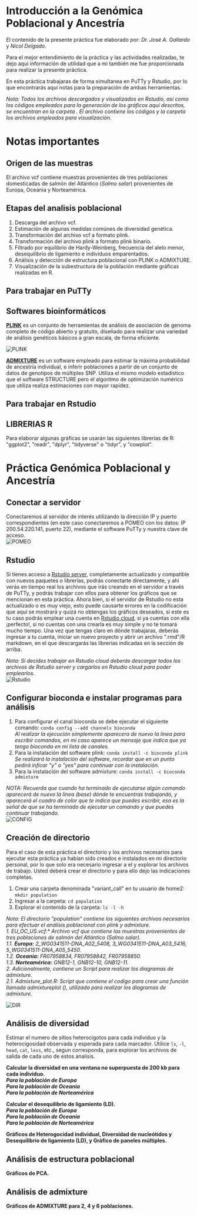 # **Introducción a la Genómica Poblacional y Ancestría**  
El contenido de la presente práctica fue elaborado por: _Dr. José A. Gallardo_ y _Nicol Delgado_.  

Para el mejor entendimiento de la práctica y las actividades realizadas, te dejo aquí información de utilidad que a mi también me fue proporcionada para realizar la presente práctica.  

En esta práctica trabajaras de forma simultanea en PuTTy y Rstudio, por lo que encontrarás aquí notas para la preparación de ambas herramientas.  

_Nota: Todos los archivos descargados y visualizados en Rstudio, así como los códigos empleados para la generación de los gráficos aquí descritos, se encuentran en la carpeta [](). El archivo []() contiene los códigos y la carpeta []() los archivos empleados para visualización._  

# **Notas importantes**  
## **Origen de las muestras**  
El archivo vcf contiene muestras provenientes de tres poblaciones domesticadas de salmón del Atlántico (_Salmo salar_) provenientes de Europa, Oceania y Norteamérica.

## **Etapas del analisis poblacional**  
1. Descarga del archivo vcf.  
2. Estimación de algunas medidas comúnes de diversidad genética.  
3. Transformación del archivo vcf a formato plink.  
4. Transformación del archivo plink a formato plink binario.  
5. Filtrado por equilibrio de Hardy-Weinberg, frecuencia del alelo menor, desequilibrio de ligamiento e individuos emparentados.  
6. Análisis y detección de estructura poblacional con PLINK o ADMIXTURE.  
7. Visualización de la subestructura de la población mediante gráficas realizadas en R.  

## **Para trabajar en PuTTy**  
## **Softwares bioinformáticos**  
[**PLINK**](https://www.cog-genomics.org/plink2) es un conjunto de herramientas de análisis de asociación de genoma completo de código abierto y gratuito, diseñado para realizar una variedad de análisis genéticos básicos a gran escala, de forma eficiente.  

![PLINK](https://user-images.githubusercontent.com/80992964/124394740-5dc8ad00-dcc6-11eb-9a22-62ef0678aabf.png)  

[**ADMIXTURE**](https://bioinformaticshome.com/tools/descriptions/ADMIXTURE.html) es un software empleado para estimar la máxima probabilidad de ancestría individual, e inferir poblaciones a partir de un conjunto de datos de genotipos de múltiples SNP. Utiliza el mismo modelo estadístico que el software STRUCTURE pero el algoritmo de optimización numérico que utiliza realiza estimaciones con mayor rapidez.


## **Para trabajar en Rstudio**  
## **LIBRERIAS R**  
Para elaborar algunas gráficas se usarán las siguientes librerías de R: "ggplot2", "readr", "dplyr", "tidyverse" o "tidyr", y "cowplot".  


# **Práctica Genómica Poblacional y Ancestría**   
## **Conectar a servidor**  
Conectaremos al servidor de interés utilizando la dirección IP y puerto correspondientes (en este caso conectaremos a POMEO con los datos: IP 200.54.220.141, puerto 22), mediante el software PuTTy y nuestra clave de acceso.  
![POMEO](https://user-images.githubusercontent.com/80992964/124395563-6f13b880-dcca-11eb-9f2a-71406dee4ccd.png)  

## **Rstudio**  
Si tienes acceso a [Rstudio server](https://www.rstudio.com/products/rstudio/), completamente actualizado y compatible con nuevos paquetes o librerías, podrás conectarte directamente, y ahí verás en tiempo real los archivos que irás creando en el servidor a través de PuTTy, y podrás trabajar con ellos para obtener los gráficos que se mencionan en esta práctica. Ahora bien, si el servidor de Rstudio no esta actualizado o es muy viejo, esto puede causarte errores en la codificación que aquí se mostrará y quizá no obtengas los gráficos deseados, si este es tu caso podrás emplear una cuenta en [Rstudio cloud](https://rstudio.cloud/), si ya cuentas con ella ¡perfecto!, si no cuentas con una crearla es muy simple y no te tomará mucho tiempo.
Una vez que tengas claro en dónde trabajaras, deberás ingresar a tu cuenta, iniciar un nuevo proyecto y abrir un archivo ".rmd"/R markdown, en el que descargarás las librerías indicadas en la sección de arriba.  

_Nota: Si decides trabajar en Rstudio cloud deberás descargar todos los archivos de Rstudio server y cargarlos en Rstudio cloud para poder emplearlos._  
![Rstudio](https://user-images.githubusercontent.com/80992964/124395681-07aa3880-dccb-11eb-88dd-9e615dab2310.png)  


## **Configurar bioconda e instalar programas para análisis**  
1. Para configurar el canal bioconda se debe ejecutar el siguiente comando: `conda config --add channels bioconda`  
   _Al realizar la ejecución simplemente aparecera de nuevo la línea para escribir comandos, en mi caso aparece un mensaje que indica que ya tengo bioconda en mi lista de canales._  
2. Para la instalación del software plink: `conda install -c bioconda plink`  
  _Se realizará la instalación del software, recordar que en un punto pedirá inficar "y" o "yes" para continuar con la instalación._  
3. Para la instalación del software admixture: `conda install -c bioconda admixture`  

_NOTA: Recuerda que cuando ha terminado de ejecutarse algún comando aparecerá de nuevo la línea (base) dónde te encuentras trabajando, y aparecerá el cuadro de color que te indica que puedes escribir, esa es la señal de que se ha terminado de ejecutar un comando y que puedes continuar trabajando._  
![CONFIG](https://user-images.githubusercontent.com/80992964/124478558-ed279c00-dd6a-11eb-963f-e29eaa8889d5.png)  


## **Creación de directorio**  
Para el caso de esta práctica el directorio y los archivos necesarios para ejecutar esta práctica ya habían sido creados e instalados en mi directorio personal, por lo que solo era necesario ingresar a el y explorar los archivos de trabajo. Usted deberá crear el directorio y para ello dejo las indicaciones completas.
1. Crear una carpeta denominada "variant_call" en tu usuario de home2: `mkdir population`  
2. Ingresar a la carpeta: `cd population`  
3. Explorar el contenido de la carpeta: `ls -l -h`  

_Nota: El directorio "population" contiene los siguientes archivos necesarios para efectuar el análisis poblacional con plink y admixture._  
_1. **EU_OC_US.vcf*:** Archivo vcf que contiene las muestras provenientes de tres poblaciones de salmón del Atlántico (Salmo salar)._  
   _1.1. **Europa:** 2_WG0341511-DNA_A02_5408, 3_WG0341511-DNA_A03_5416, 5_WG0341511-DNA_A05_5450._  
   _1.2. **Oceania:** FR07958834, FR07958842, FR07958850._  
   _1.3. **Norteamérica:** GNB12-1, GNB12-10, GNB12-11._  
_2. Adicionalmente, contiene un Script para realizar los diagramas de admixture._  
   _2.1. Admixture_plot.R: Script que contiene el codigo para crear una función llamada admixtureplot (), utilizada para realizar los diagramas de admixture._  

![DIR](https://user-images.githubusercontent.com/80992964/124479605-0ed55300-dd6c-11eb-8d75-934d0bfd6f77.png)  


## **Análisis de diversidad**  
Estimar el numero de sitios heterocigotos para cada individuo y la heterocigosidad observada y esperada para cada marcador. Utilice `ls`, `-l`, `head`, `cat`, `less`, etc., segun corresponda, para explorar los archivos de salida de cada uno de estos analisis.  

**Calcular la diversidad en una ventana no superpuesta de 200 kb para cada individuo.**  
_**Para la población de Europa**_  
_**Para la población de Oceania**_  
_**Para la población de Norteamérica**_  

**Calcular el desequilibrio de ligamiento (LD).**  
_**Para la población de Europa**_  
_**Para la población de Oceania**_  
_**Para la población de Norteamérica**_  

**Gráficos de Heterogocidad individual, Diversidad de nucleótidos y Desequilibrio de ligamiento (LD), y Gráfico de paneles múltiples.**  


## **Análisis de estructura poblacional**  
**Gráficos de PCA.**  


## **Análisis de admixture**  
**Gráficos de ADMIXTURE para 2, 4 y 6 poblaciones.**
